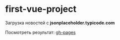 # first-vue-project

Загрузка новостей с **jsonplaceholder.typicode.com**

Посмотреть результат: [gh-pages](https://johnnygrossamer.github.io/first-vue-project/)
